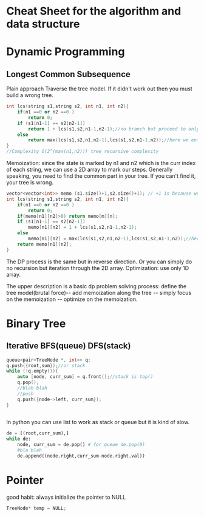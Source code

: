 # Cheat Sheet for the algorithm and data structure

# Dynamic Programming

## Longest Common Subsequence

Plain approach
Traverse the tree model. If it didn't work out then you must build a wrong tree.
```cpp
int lcs(string s1,string s2, int n1, int n2){
    if(n1 ==0 or n2 ==0 )
        return 0;    
    if (s1[n1-1] == s2[n2-1])
        return 1 + lcs(s1,s2,n1-1,n2-1);//no branch but proceed to only one
    else
        return max(lcs(s1,s2,n1,n2-1),lcs(s1,s2,n1-1,n2));//here we enter the tree branch
}
//Complexity O(2^(max(n1,n2))) tree recursive complexity
```
Memoization: since the state is marked by n1 and n2 which is the curr index of each string, we can use a 2D array to mark our steps. 
Generally speaking, you need to find the common part in your tree.
If you can't find it, your tree is wrong.
```cpp
vector<vector<int>> memo (s1.size()+1,s2.size()+1); // +1 is because we start with no string.
int lcs(string s1,string s2, int n1, int n2){
    if(n1 ==0 or n2 ==0 )
        return 0;    
    if(memo[n1][n2]>0) return memo[m][n];
    if (s1[n1-1] == s2[n2-1])
        memo[n1][n2] = 1 + lcs(s1,s2,n1-1,n2-1);
    else
        memo[n1][n2] = max(lcs(s1,s2,n1,n2-1),lcs(s1,s2,n1-1,n2));//here we enter the tree branch
    return memo[n1][n2];
}
```
The DP process is the same but in reverse direction.
Or you can simply do no recursion but iteration through the 2D array.
Optimization: use only 1D array.

The upper description is a basic dp problem solving process:
define the tree model(brutal force)-- add memoization along the tree -- simply focus on the memoization -- optimize on the memoization.

# Binary Tree

## Iterative BFS(queue) DFS(stack)

```cpp
queue<pair<TreeNode *, int>> q;
q.push({root,sum});//or stack
while (!q.empty()){
    auto [node, curr_sum] = q.front();//stack is top()
    q.pop();
    //blah blah
    //push
    q.push({node->left, curr_sum});
}
    
```
In python you can use list to work as stack or queue but it is kind of slow.
```python
de = [(root,curr_sum),] 
while de:
    node, curr_sum = de.pop() # for queue de.pop(0)
    #bla blah
    de.append((node.right,curr_sum-node.right.val))
```

# Pointer
good habit: always initialize the pointer to NULL
```cpp
TreeNode* temp = NULL;
```
